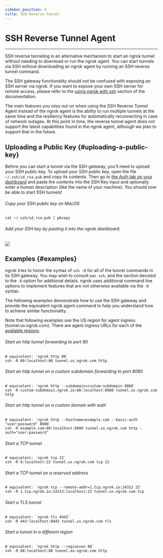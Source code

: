 ```yaml
---
sidebar_position: 4
title: SSH Reverse Tunnel
---
```


# SSH Reverse Tunnel Agent
--------------------

SSH reverse tunneling is an alternative mechanism to start an ngrok tunnel without needing to download or run the ngrok agent. You can start tunnels via SSH without downloading an ngrok agent by running an SSH reverse tunnel command.

The SSH gateway functionality should not be confused with exposing an SSH server via ngrok. If you want to expose your own SSH server for remote access, please refer to the [using ngrok with ssh](/using-ngrok-with#ssh) section of the documentation.

The main features you miss out on when using the SSH Reverse Tunnel Agent instead of the ngrok agent is the ability to run multiple tunnels at the same time and the resiliency features for automatically reconnecting in case of network outages. At this point in time, the reverse tunnel agent does not support the latest capabilities found in the ngrok agent, although we plan to support that in the future.

## Uploading a Public Key {#uploading-a-public-key}

Before you can start a tunnel via the SSH gateway, you'll need to upload your SSH public key. To upload your SSH public key, open the file `~/.ssh/id_rsa.pub` and copy its contents. Then go to [the Auth tab on your dashboard](https://dashboard.ngrok.com/tunnels/ssh-keys) and paste the contents into the SSH Key input and optionally enter a human description (like the name of your machine). You should now be able to start SSH tunnels!

###### Copy your SSH public key on MacOS

    cat ~/.ssh/id_rsa.pub | pbcopy

###### Add your SSH key by pasting it into the ngrok dashboard.

![](/img/docs/add-ssh-key.png)

## Examples {#examples}

ngrok tries to honor the syntax of `ssh -R` for all of the tunnel commands in its SSH gateway. You may wish to consult `man ssh`, and the section devoted to the `-R` option for additional details. ngrok uses additional command line options to implement features that are not otherwise available via the `-R` syntax.

The following examples demonstrate how to use the SSH gateway and provide the equivalent ngrok agent command to help you understand how to achieve similar functionality.

Note that following examples use the US region for agent ingress (tunnel.us.ngrok.com). There are agent ingress URLs for each of the [available regions](/ngrok-agent/config#config-region).

###### Start an http tunnel forwarding to port 80

    # equivalent: `ngrok http 80`
    ssh -R 80:localhost:80 tunnel.us.ngrok.com http

###### Start an http tunnel on a custom subdomain forwarding to port 8080

    # equivalent: `ngrok http --subdomain=custom-subdomain 8080`
    ssh -R custom-subdomain.ngrok.io:80:localhost:8080 tunnel.us.ngrok.com http

###### Start an http tunnel on a custom domain with auth

    # equivalent: `ngrok http --hostname=example.com --basic-auth "user:password" 8080`
    ssh -R example.com:80:localhost:8080 tunnel.us.ngrok.com http -auth="user:password"

###### Start a TCP tunnel

    # equivalent: `ngrok tcp 22`
    ssh -R 0:localhost:22 tunnel.us.ngrok.com tcp 22

###### Start a TCP tunnel on a reserved address

    # equivalent: `ngrok tcp --remote-addr=1.tcp.ngrok.io:24313 22`
    ssh -R 1.tcp.ngrok.io:24313:localhost:22 tunnel.us.ngrok.com tcp

###### Start a TLS tunnel

    # equivalent: `ngrok tls 8443`
    ssh -R 443:localhost:8443 tunnel.us.ngrok.com tls

###### Start a tunnel in a different region

    # equivalent: `ngrok http --region=eu 80`
    ssh -R 80:localhost:80 tunnel.eu.ngrok.com http
